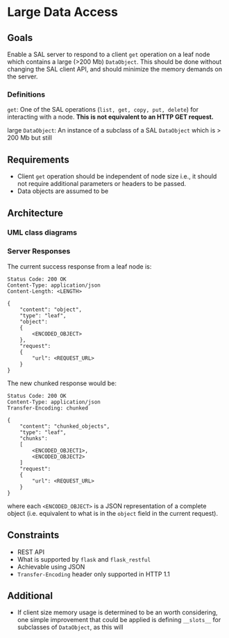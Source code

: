 # Large Data Access

## Goals

Enable a SAL server to respond to a client `get` operation on a leaf node which contains a large (>200 Mb) `DataObject`.  This should be done without changing the SAL client API, and should minimize the memory demands on the server.

### Definitions
`get`: One of the SAL operations (`list, get, copy, put, delete`) for interacting with a node.  **This is not equivalent to an HTTP GET request.**

large `DataObject`: An instance of a subclass of a SAL `DataObject` which is > 200 Mb but still 

## Requirements

- Client `get` operation should be independent of node size i.e., it should not require additional parameters or headers to be passed.
- Data objects are assumed to be 


## Architecture

### UML class diagrams

### Server Responses

The current success response from a leaf node is:

```http
Status Code: 200 OK
Content-Type: application/json
Content-Length: <LENGTH>

{
    "content": "object",
    "type": "leaf",
    "object":
    {
        <ENCODED_OBJECT>
    },
    "request":
    {
        "url": <REQUEST_URL>
    }
}
```

The new chunked response would be:

```http
Status Code: 200 OK
Content-Type: application/json
Transfer-Encoding: chunked

{
    "content": "chunked_objects",
    "type": "leaf",
    "chunks":
    [
        <ENCODED_OBJECT1>,
        <ENCODED_OBJECT2>
    ]
    "request":
    {
        "url": <REQUEST_URL>
    }
}
```
where each `<ENCODED_OBJECT>` is a JSON representation of a complete object (i.e. equivalent to what is in the `object` field in the current request).


## Constraints

- REST API
- What is supported by `flask` and `flask_restful`
- Achievable using JSON
- `Transfer-Encoding` header only supported in HTTP 1.1

## Additional

- If client size memory usage is determined to be an worth considering, one simple improvement that could be applied is defining `__slots__` for subclasses of `DataObject`, as this will  